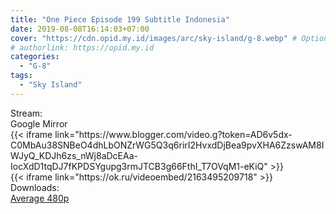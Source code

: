 ```yaml
---
title: "One Piece Episode 199 Subtitle Indonesia"
date: 2019-08-08T16:14:03+07:00
cover: "https://cdn.opid.my.id/images/arc/sky-island/g-8.webp" # Optional, cover
# authorlink: https://opid.my.id
categories:
  - "G-8"
tags:
  - "Sky Island"
---
```

<div class="ui menu violet borderless inverted">
  <div class="header item active">
        Stream:
    </div>
  <a class="active item" data-tab="google">
    <i class="google drive icon"></i> Google
  </a>
  <a class="item nounderline" data-tab="mirror">
    <i class="odnoklassniki icon"></i> Mirror
  </a>
</div>
<div class="ui bottom attached tab segment active" style="border:0 !important;" data-tab="google">
{{< iframe link="https://www.blogger.com/video.g?token=AD6v5dx-C0MbAu38SNBeO4dhLbONZrWG5Q3q6rirI2HvxdDjBea9pvXHA6ZzswAM8IWJyQ_KDJh6zs_nWj8aDcEAa-IocXdD1tqDJ7fKPDSYgupg3rmJTCB3g66FthI_T7OVqM1-eKiQ" >}}
</div>
<div class="ui bottom attached tab segment" style="border:0 !important;" data-tab="mirror">
{{< iframe link="https://ok.ru/videoembed/2163495209718" >}}
</div>
<div class="ui menu violet borderless inverted">
  <div class="header item active">
        Downloads:
    </div>
  <a class="item nounderline" href="https://ouo.io/7gnftf" target="_blank" rel="dofollow"><i class="google drive icon"></i>
    Average 480p</a>
</div>